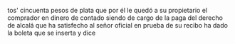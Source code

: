 tos' cincuenta pesos de plata que por él le quedó a su propietario el comprador en dinero de contado siendo de cargo de la paga del derecho de alcalá que ha satisfecho al señor oficial en prueba de su recibo ha dado la boleta que se inserta y dice